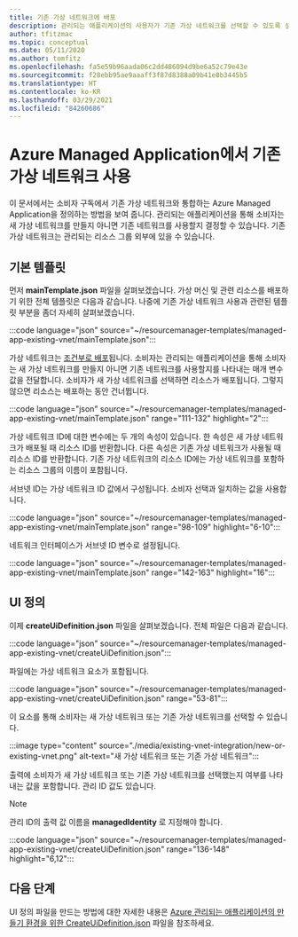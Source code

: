 ```yaml
---
title: 기존 가상 네트워크에 배포
description: 관리되는 애플리케이션의 사용자가 기존 가상 네트워크를 선택할 수 있도록 설정하는 방법을 설명합니다. 가상 네트워크는 관리되는 애플리케이션 외부에 있을 수 있습니다.
author: tfitzmac
ms.topic: conceptual
ms.date: 05/11/2020
ms.author: tomfitz
ms.openlocfilehash: fa5e59b96aada06c2dd486094d9be6a52c79e43e
ms.sourcegitcommit: f28ebb95ae9aaaff3f87d8388a09b41e0b3445b5
ms.translationtype: HT
ms.contentlocale: ko-KR
ms.lasthandoff: 03/29/2021
ms.locfileid: "84260686"
---
```

# <a name="use-existing-virtual-network-with-azure-managed-applications"></a>Azure Managed Application에서 기존 가상 네트워크 사용

이 문서에서는 소비자 구독에서 기존 가상 네트워크와 통합하는 Azure Managed Application을 정의하는 방법을 보여 줍니다. 관리되는 애플리케이션을 통해 소비자는 새 가상 네트워크를 만들지 아니면 기존 네트워크를 사용할지 결정할 수 있습니다. 기존 가상 네트워크는 관리되는 리소스 그룹 외부에 있을 수 있습니다.

## <a name="main-template"></a>기본 템플릿

먼저 **mainTemplate.json** 파일을 살펴보겠습니다. 가상 머신 및 관련 리소스를 배포하기 위한 전체 템플릿은 다음과 같습니다. 나중에 기존 가상 네트워크 사용과 관련된 템플릿 부분을 좀더 자세히 살펴보겠습니다.

:::code language="json" source="~/resourcemanager-templates/managed-app-existing-vnet/mainTemplate.json":::

가상 네트워크는 [조건부로 배포](../templates/conditional-resource-deployment.md)됩니다. 소비자는 관리되는 애플리케이션을 통해 소비자는 새 가상 네트워크를 만들지 아니면 기존 네트워크를 사용할지를 나타내는 매개 변수 값을 전달합니다. 소비자가 새 가상 네트워크를 선택하면 리소스가 배포됩니다. 그렇지 않으면 리소스는 배포하는 동안 건너뜁니다.

:::code language="json" source="~/resourcemanager-templates/managed-app-existing-vnet/mainTemplate.json" range="111-132" highlight="2":::

가상 네트워크 ID에 대한 변수에는 두 개의 속성이 있습니다. 한 속성은 새 가상 네트워크가 배포될 때 리소스 ID를 반환합니다. 다른 속성은 기존 가상 네트워크가 사용될 때 리소스 ID를 반환합니다. 기존 가상 네트워크의 리소스 ID에는 가상 네트워크를 포함하는 리소스 그룹의 이름이 포함됩니다.

서브넷 ID는 가상 네트워크 ID 값에서 구성됩니다. 소비자 선택과 일치하는 값을 사용합니다.

:::code language="json" source="~/resourcemanager-templates/managed-app-existing-vnet/mainTemplate.json" range="98-109" highlight="6-10":::

네트워크 인터페이스가 서브넷 ID 변수로 설정됩니다.

:::code language="json" source="~/resourcemanager-templates/managed-app-existing-vnet/mainTemplate.json" range="142-163" highlight="16":::

## <a name="ui-definition"></a>UI 정의

이제 **createUiDefinition.json** 파일을 살펴보겠습니다. 전체 파일은 다음과 같습니다.

:::code language="json" source="~/resourcemanager-templates/managed-app-existing-vnet/createUiDefinition.json":::

파일에는 가상 네트워크 요소가 포함됩니다.

:::code language="json" source="~/resourcemanager-templates/managed-app-existing-vnet/createUiDefinition.json" range="53-81":::

이 요소를 통해 소비자는 새 가상 네트워크 또는 기존 가상 네트워크를 선택할 수 있습니다.

:::image type="content" source="./media/existing-vnet-integration/new-or-existing-vnet.png" alt-text="새 가상 네트워크 또는 기존 가상 네트워크":::

출력에 소비자가 새 가상 네트워크 또는 기존 가상 네트워크를 선택했는지 여부를 나타내는 값을 포함합니다. 관리 ID 값도 있습니다.

> [!NOTE]
> 관리 ID의 출력 값 이름을 **managedIdentity** 로 지정해야 합니다.

:::code language="json" source="~/resourcemanager-templates/managed-app-existing-vnet/createUiDefinition.json" range="136-148" highlight="6,12":::

## <a name="next-steps"></a>다음 단계

UI 정의 파일을 만드는 방법에 대한 자세한 내용은 [Azure 관리되는 애플리케이션의 만들기 환경을 위한 CreateUiDefinition.json](create-uidefinition-overview.md) 파일을 참조하세요.
